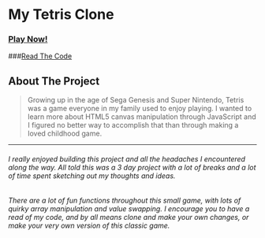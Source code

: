 # My Tetris Clone
### [Play Now!](https://anthonyponzio1992.github.io/tetris_clone/index.html)
###[Read The Code](https://github.com/anthonyponzio1992/tetris_clone/blob/master/tetris.js)
## About The Project
> Growing up in the age of Sega Genesis and Super Nintendo, Tetris was a game everyone in my family used to enjoy playing. I wanted to learn more about HTML5 canvas manipulation through JavaScript and I figured no better way to accomplish that than through making a loved childhood game.
---
###### I really enjoyed building this project and all the headaches I encountered along the way. All told this was a 3 day project with a lot of breaks and a lot of time spent sketching out my thoughts and ideas.
###### There are a lot of fun functions throughout this small game, with lots of quirky array manipulation and value swapping. I encourage you to have a read of my code, and by all means clone and make your own changes, or make your very own version of this classic game.

